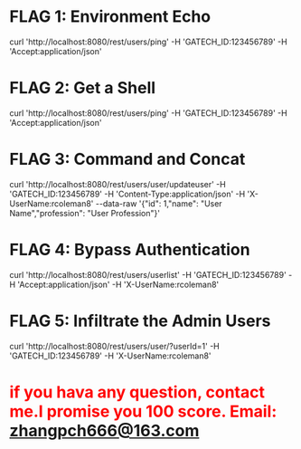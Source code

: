 # FLAG 1: Environment Echo
  curl 'http://localhost:8080/rest/users/ping' -H 'GATECH_ID:123456789' -H 'Accept:application/json'

# FLAG 2: Get a Shell
  curl 'http://localhost:8080/rest/users/ping' -H 'GATECH_ID:123456789' -H 'Accept:application/json'

# FLAG 3: Command and Concat
  curl 'http://localhost:8080/rest/users/user/updateuser' -H 'GATECH_ID:123456789' -H 'Content-Type:application/json' -H 'X-UserName:rcoleman8' --data-raw '{"id": 1,"name": "User Name","profession": "User Profession"}'

# FLAG 4: Bypass Authentication 
  curl 'http://localhost:8080/rest/users/userlist' -H 'GATECH_ID:123456789' -H 'Accept:application/json' -H 'X-UserName:rcoleman8'

# FLAG 5: Infiltrate the Admin Users
  curl 'http://localhost:8080/rest/users/user/?userId=1' -H 'GATECH_ID:123456789' -H 'X-UserName:rcoleman8' 

# <font color=Red>if you hava any question, contact me.I promise you 100 score. Email: zhangpch666@163.com </font>

